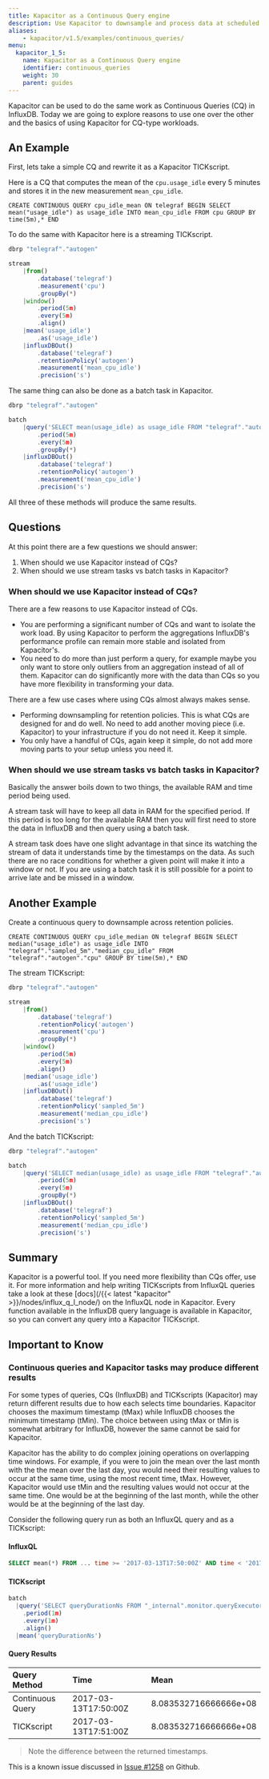 ```yaml
---
title: Kapacitor as a Continuous Query engine
description: Use Kapacitor to downsample and process data at scheduled intervals.
aliases:
    - kapacitor/v1.5/examples/continuous_queries/
menu:
  kapacitor_1_5:
    name: Kapacitor as a Continuous Query engine
    identifier: continuous_queries
    weight: 30
    parent: guides
---
```


Kapacitor can be used to do the same work as Continuous Queries (CQ) in InfluxDB.
Today we are going to explore reasons to use one over the other and the basics of using Kapacitor for CQ-type workloads.

## An Example

First, lets take a simple CQ and rewrite it as a Kapacitor TICKscript.

Here is a CQ that computes the mean of the `cpu.usage_idle` every 5 minutes and stores it in the new measurement `mean_cpu_idle`.

```
CREATE CONTINUOUS QUERY cpu_idle_mean ON telegraf BEGIN SELECT mean("usage_idle") as usage_idle INTO mean_cpu_idle FROM cpu GROUP BY time(5m),* END
```

To do the same with Kapacitor here is a streaming TICKscript.

```js
dbrp "telegraf"."autogen"

stream
    |from()
        .database('telegraf')
        .measurement('cpu')
        .groupBy(*)
    |window()
        .period(5m)
        .every(5m)
        .align()
    |mean('usage_idle')
        .as('usage_idle')
    |influxDBOut()
        .database('telegraf')
        .retentionPolicy('autogen')
        .measurement('mean_cpu_idle')
        .precision('s')
```

The same thing can also be done as a batch task in Kapacitor.

```js
dbrp "telegraf"."autogen"

batch
    |query('SELECT mean(usage_idle) as usage_idle FROM "telegraf"."autogen".cpu')
        .period(5m)
        .every(5m)
        .groupBy(*)
    |influxDBOut()
        .database('telegraf')
        .retentionPolicy('autogen')
        .measurement('mean_cpu_idle')
        .precision('s')
```

All three of these methods will produce the same results.

## Questions

At this point there are a few questions we should answer:

1. When should we use Kapacitor instead of CQs?
2. When should we use stream tasks vs batch tasks in Kapacitor?

### When should we use Kapacitor instead of CQs?

There are a few reasons to use Kapacitor instead of CQs.

* You are performing a significant number of CQs and want to isolate the work load.
    By using Kapacitor to perform the aggregations InfluxDB's performance profile can remain more stable and isolated from Kapacitor's.
* You need to do more than just perform a query, for example maybe you only want to store only outliers from an aggregation instead of all of them.
    Kapacitor can do significantly more with the data than CQs so you have more flexibility in transforming your data.

There are a few use cases where using CQs almost always makes sense.

* Performing downsampling for retention policies.
    This is what CQs are designed for and do well.
    No need to add another moving piece (i.e. Kapacitor) to your infrastructure if you do not need it.
    Keep it simple.
* You only have a handful of CQs, again keep it simple, do not add more moving parts to your setup unless you need it.

### When should we use stream tasks vs batch tasks in Kapacitor?

Basically the answer boils down to two things, the available RAM and time period being used.

A stream task will have to keep all data in RAM for the specified period.
If this period is too long for the available RAM then you will first need to store the data in InfluxDB and then query using a batch task.

A stream task does have one slight advantage in that since its watching the stream of data it understands time by the timestamps on the data.
As such there are no race conditions for whether a given point will make it into a window or not.
If you are using a batch task it is still possible for a point to arrive late and be missed in a window.


## Another Example

Create a continuous query to downsample across retention policies.

```
CREATE CONTINUOUS QUERY cpu_idle_median ON telegraf BEGIN SELECT median("usage_idle") as usage_idle INTO "telegraf"."sampled_5m"."median_cpu_idle" FROM "telegraf"."autogen"."cpu" GROUP BY time(5m),* END
```

The stream TICKscript:

```js
dbrp "telegraf"."autogen"

stream
    |from()
        .database('telegraf')
        .retentionPolicy('autogen')
        .measurement('cpu')
        .groupBy(*)
    |window()
        .period(5m)
        .every(5m)
        .align()
    |median('usage_idle')
        .as('usage_idle')
    |influxDBOut()
        .database('telegraf')
        .retentionPolicy('sampled_5m')
        .measurement('median_cpu_idle')
        .precision('s')
```

And the batch TICKscript:

```js
dbrp "telegraf"."autogen"

batch
    |query('SELECT median(usage_idle) as usage_idle FROM "telegraf"."autogen"."cpu"')
        .period(5m)
        .every(5m)
        .groupBy(*)
    |influxDBOut()
        .database('telegraf')
        .retentionPolicy('sampled_5m')
        .measurement('median_cpu_idle')
        .precision('s')
```


## Summary

Kapacitor is a powerful tool.
If you need more flexibility than CQs offer, use it.
For more information and help writing TICKscripts from InfluxQL queries take a look at these [docs](/{{< latest "kapacitor" >}}/nodes/influx_q_l_node/) on the InfluxQL node in Kapacitor.
Every function available in the InfluxDB query language is available in Kapacitor, so you can convert any query into a Kapacitor TICKscript.

## Important to Know

### Continuous queries and Kapacitor tasks may produce different results
For some types of queries, CQs (InfluxDB) and TICKscripts (Kapacitor) may return different results due to how each selects time boundaries.
Kapacitor chooses the maximum timestamp (tMax) while InfluxDB chooses the minimum timestamp (tMin).
The choice between using tMax or tMin is somewhat arbitrary for InfluxDB, however the same cannot be said for Kapacitor.

Kapacitor has the ability to do complex joining operations on overlapping time windows.
For example, if you were to join the mean over the last month with the the mean over the last day,
you would need their resulting values to occur at the same time, using the most recent time, tMax.
However, Kapacitor would use tMin and the resulting values would not occur at the same time.
One would be at the beginning of the last month, while the other would be at the beginning of the last day.

Consider the following query run as both an InfluxQL query and as a TICKscript:

#### InfluxQL

```sql
SELECT mean(*) FROM ... time >= '2017-03-13T17:50:00Z' AND time < '2017-03-13T17:51:00Z'
```

#### TICKscript

``` js
batch
  |query('SELECT queryDurationNs FROM "_internal".monitor.queryExecutor')
    .period(1m)
    .every(1m)
    .align()
  |mean('queryDurationNs')
```

#### Query Results
| Query Method     | Time                 | Mean                  |
|:------------     |:----                 |:----                  |
| Continuous Query | 2017-03-13T17:50:00Z | 8.083532716666666e+08 |
| TICKscript       | 2017-03-13T17:51:00Z | 8.083532716666666e+08 |

> Note the difference between the returned timestamps.

This is a known issue discussed in [Issue #1258](https://github.com/influxdata/kapacitor/issues/1258) on Github.
